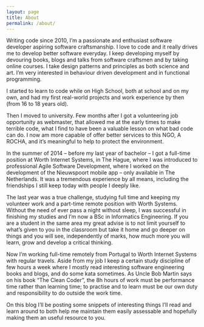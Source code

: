 ```yaml
---
layout: page
title: About
permalink: /about/
---
```


Writing code since 2010, I’m a passionate and enthusiast software developer aspiring software craftsmanship. I love to code and it really drives me to develop better software everyday. I keep developing myself by devouring books, blogs and talks from software craftsmen and by taking online courses. I take design patterns and principles as both science and art. I’m very interested in behaviour driven development and in functional programming.

I started to learn to code while on High School, both at school and on my own, and had my first real-world projects and work experience by then (from 16 to 18 years old).

Then I moved to university. Few months after I got a volunteering job opportunity as webmaster, that allowed me at the early times to make terrible code, what I find to have been a valuable lesson on what bad code can do. I now am more capable of offer better services to this NGO, A ROCHA, and it’s meaningful to help to protect the environment.

In the summer of 2014 – before my last year of bachelor  – I got a full-time position at Worth Internet Systems, in The Hague, where I was introduced to professional Agile Software Development, where I worked on the development of the Nieuwspoort mobile app – only available in The Netherlands. It was a tremendous experience by all means, including the friendships I still keep today with people I deeply like.

The last year was a true challenge, studying full time and keeping my volunteer work and a part-time remote position with Worth Systems. Without the need of ever pass a night without sleep, I was successful in finishing my studies and I’m now a BSc in Informatics Engineering. If you are a student in the same area my great advise is to not limit yourself to what’s given to you in the classroom but take it home and go deeper on things and you will see, independently of marks, how much more you will learn, grow and develop a critical thinking.

Now I’m working full-time remotely from Portugal to Worth Internet Systems with regular travels.
Aside from my job I keep a certain study discipline of few hours a week where I mostly read  interesting software engineering books and blogs, and do some kata sometimes.
As Uncle Bob Martin says on his book “The Clean Coder”, the 8h hours of work must be performance time rather than learning time; to practise and to learn must be our own duty and responsibility to do outside the work time.

On this blog I’ll be posting some snippets of interesting things I’ll read and learn around to both help me maintain them easily assessable and hopefully making them an useful resource to you.